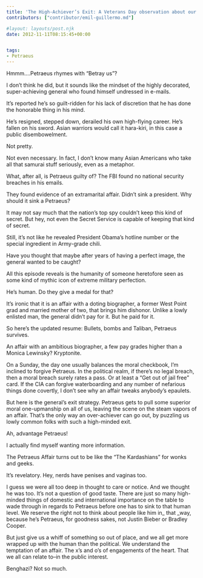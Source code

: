 ```yaml
---
title: 'The High-Achiever’s Exit: A Veterans Day observation about our former top vet, soldier, and spy, General Petraeus'
contributors: ["contributor/emil-guillermo.md"]

#layout: layouts/post.njk
date: 2012-11-11T08:15:45+00:00


tags:
- Petraeus
---
```


Hmmm….Petraeus rhymes with “Betray us”?

I don’t think he did, but it sounds like the mindset of the highly decorated,
super-achieving general who found himself undressed in e-mails.

It’s reported he’s so guilt-ridden for his lack of discretion that he has done
the honorable thing in his mind.

He’s resigned, stepped down, derailed his own high-flying career. He’s fallen on
his sword. Asian warriors would call it hara-kiri, in this case a public
disembowelment.

Not pretty.

Not even necessary. In fact, I don’t know many Asian Americans who take all that
samurai stuff seriously, even as a metaphor.

What, after all, is Petraeus guilty of? The FBI found no national security
breaches in his emails.

They found evidence of an extramarital affair. Didn’t sink a president. Why
should it sink a Petraeus?

It may not say much that the nation’s top spy couldn’t keep this kind of secret.
But hey, not even the Secret Service is capable of keeping that kind of secret.

Still, it’s not like he revealed President Obama’s hotline number or the special
ingredient in Army-grade chili.

Have you thought that maybe after years of having a perfect image, the general
wanted to be caught?

All this episode reveals is the humanity of someone heretofore seen as some kind
of mythic icon of extreme military perfection.

He’s human. Do they give a medal for that?

It’s ironic that it is an affair with a doting biographer, a former West Point
grad and married mother of two, that brings him dishonor. Unlike a lowly
enlisted man, the general didn’t pay for it. But he paid for it.

So here’s the updated resume: Bullets, bombs and Taliban, Petraeus survives.

An affair with an ambitious biographer, a few pay grades higher than a Monica
Lewinsky? Kryptonite.

On a Sunday, the day one usually balances the moral checkbook, I’m inclined to
forgive Petraeus. In the political realm, if there’s no legal breach, then a
moral breach surely rates a pass. Or at least a “Get out of jail free” card. If
the CIA can forgive waterboarding and any number of nefarious things done
covertly, I don’t see why an affair tweaks anybody’s epaulets.

But here is the general’s exit strategy. Petraeus gets to pull some superior
moral one-upmanship on all of us, leaving the scene on the steam vapors of an
affair. That’s the only way an over-achiever can go out, by puzzling us lowly
common folks with such a high-minded exit.

Ah, advantage Petraeus!

I actually find myself wanting more information.

The Petraeus Affair turns out to be like the “The Kardashians” for wonks and
geeks.

It’s revelatory. Hey, nerds have penises and vaginas too.

I guess we were all too deep in thought to care or notice. And we thought he was
too. It’s not a question of good taste. There are just so many high-minded
things of domestic and international importance on the table to wade through in
regards to Petraeus before one has to sink to that human level. We reserve the
right not to think about people like him in\_ that \_way, because he’s Petraeus,
for goodness sakes, not Justin Bieber or Bradley Cooper.

But just give us a whiff of something so out of place, and we all get more
wrapped up with the human than the political. We understand the temptation of an
affair. The x’s and o’s of engagements of the heart. That we all can relate
to–in the public interest.

Benghazi? Not so much.

